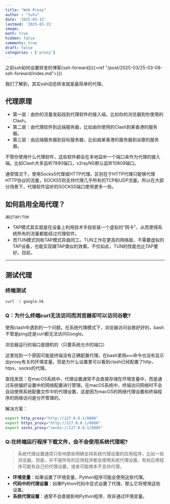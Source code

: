 ```yaml
---
title: "Web Proxy"
author : "tutu"
date: '2025-03-15'
lastmod: '2025-03-15'
image:
math: true
hidden: false
comments: true
draft: false
categories : ['proxy']
---
```


之前ssh如何设置转发的博客[ssh-forward]({{<ref "/post/2025-03/25-03-08-ssh-forward/index.md">}})

我们了解到，其实ssh动态转发就是最简单的代理。


## 代理原理

- 第一层：由你的流量发起段到代理软件的接入端，比如你的浏览器到你使用的Clash。
- 第二层：由代理软件到远端服务器，比如由你使用的Clash到某香港的服务器。
- 第三层：由远端服务器到目标服务器，比如由某香港的服务器到谷歌的服务器。

不管你使用什么代理软件，这些软件都会在本地监听一个端口来作为代理的接入端。比如Clash大多监听7890端口，v2rayNG默认监听10809端口。

通常情况下，使用Socks5代理或HTTP代理。区别在于HTTP代理只能够代理HTTP协议的流量，SOCKS5则支持代理几乎所有的TCP和UDP流量。所以在大部分场景下，代理软件监听的SOCKS5端口使用更多一些。

## 如何启用全局代理？

`通过TAP/TUN`

- TAP模式其实就是在设备上利用技术手段安装一个虚拟的”网卡”，从而使得系统所有的流量都能经过代理软件。
- 而TUN模式则和TAP模式异曲同工。TUN工作在更高的网络层，不需要虚拟的TAP设备，也能实现跟TAP类似的效果。不仅如此，TUN的性能也比TAP要好。目前，



---
## 测试代理

### 终端测试

```bash
curl -I google.hk
```
### Q：为什么终端curl无法访问而浏览器却可以访问谷歌?

使用clash中遇到的一个问题。在系统代理模式下，浏览器访问谷歌好好的，bash不管是ping还是curl都无法访问Google。

浏览器运行的端口是随机的（只要系统允许的端口）

这里找到一个原因可能是终端没有正确配置代理。在bash里用`env`命令也没有显示出proxy有关的环境变量。但是为什么设置里可以看到clash已经配置了http，htps，socks的代理。

查找发现：在macOS系统中，代理设置通常不会直接存储在环境变量中，而是通过系统偏好设置中的网络配置进行管理。在macOS系统中，终端访问网络时不会自动使用系统配置文件中的代理设置，这是因为macOS的网络代理设置和终端程序的网络访问是分开管理的。

解决方案：
```bash
export http_proxy="http://127.0.0.1/8888"
export https_proxy="http://127.0.0.1/8888"
export socks_proxy="socks://127.0.0.1/8885"
```

### Q:在终端运行程序下载文件，会不会使用系统代理呢?

>系统代理设置通常只影响那些明确支持系统代理设置的应用程序，比如一些浏览器。但是，并不是所有的应用程序都会使用系统代理设置。有些应用程序可能有自己的代理设置，或者可能根本不支持代理。

- **环境变量**：如果设置了环境变量，Python程序可能会使用这些代理。
- **代码中的代理设置**：如果Python代码中显式设置了代理，那么它将使用这些设置。
- **系统代理设置**：通常不会直接影响Python程序，除非通过环境变量。
